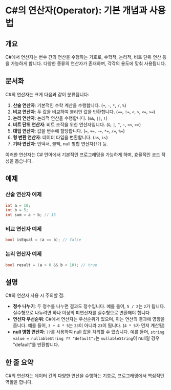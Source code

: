 <!--
Meta Description: # C#의 연산자(Operator): 기본 개념과 사용법 ## 개요 C#에서 연산자는 변수 간의 연산을 수행하는 기호로, 수학적, 논리적, 비트 단위 연산 등을 가능하게 합니다. 다양한 종류의 연산자가 존재하며, 각각의 용도에 맞춰 사용됩니다. ## 문서화 C#의 연산...
Meta Keywords: 연산자, 연산자는, 연산을, 합니다, null
-->

# C#의 연산자(Operator): 기본 개념과 사용법

## 개요
C#에서 연산자는 변수 간의 연산을 수행하는 기호로, 수학적, 논리적, 비트 단위 연산 등을 가능하게 합니다. 다양한 종류의 연산자가 존재하며, 각각의 용도에 맞춰 사용됩니다.

## 문서화
C#의 연산자는 크게 다음과 같이 분류됩니다:
1. **산술 연산자**: 기본적인 수학 계산을 수행합니다. (`+`, `-`, `*`, `/`, `%`)
2. **비교 연산자**: 두 값을 비교하여 불리언 값을 반환합니다. (`==`, `!=`, `<`, `>`, `<=`, `>=`)
3. **논리 연산자**: 논리적 연산을 수행합니다. (`&&`, `||`, `!`)
4. **비트 단위 연산자**: 비트 조작을 위한 연산자입니다. (`&`, `|`, `^`, `~`, `<<`, `>>`)
5. **대입 연산자**: 값을 변수에 할당합니다. (`=`, `+=`, `-=`, `*=`, `/=`, `%=`)
6. **형 변환 연산자**: 데이터 타입을 변환합니다. (`as`, `is`)
7. **기타 연산자**: 인덱서, 콜백, null 병합 연산자(`??`) 등.

이러한 연산자는 C# 언어에서 기본적인 프로그래밍을 가능하게 하며, 효율적인 코드 작성을 돕습니다.

## 예제
### 산술 연산자 예제
```csharp
int a = 10;
int b = 5;
int sum = a + b; // 15
```

### 비교 연산자 예제
```csharp
bool isEqual = (a == b); // false
```

### 논리 연산자 예제
```csharp
bool result = (a > 0 && b < 10); // true
```

## 설명
C#의 연산자 사용 시 주의할 점:
- **정수 나누기**: 두 정수를 나누면 결과도 정수입니다. 예를 들어, `5 / 2`는 `2`가 됩니다. 실수형으로 나누려면 하나 이상의 피연산자를 실수형으로 변환해야 합니다.
- **연산자 우선순위**: C#에서 연산자는 우선순위가 있으며, 이는 연산의 결과에 영향을 줍니다. 예를 들어, `3 + 4 * 5`는 `23`이 아니라 `23`이 됩니다. (`4 * 5`가 먼저 계산됨)
- **null 병합 연산자**: `??`를 사용하여 null 값을 처리할 수 있습니다. 예를 들어, `string value = nullableString ?? "default";`는 `nullableString`이 null일 경우 "default"를 반환합니다.

## 한 줄 요약
C#의 연산자는 데이터 간의 다양한 연산을 수행하는 기호로, 프로그래밍에서 핵심적인 역할을 합니다.